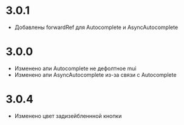# 3.0.1

- Добавлены forwardRef для Autocomplete и AsyncAutocomplete


# 3.0.0

- Изменено апи Autocomplete не дефолтное mui
- Изменено апи AsyncAutocomplete из-за связи с Autocomplete

# 3.0.4 
- Изменено цвет задизейбленнной кнопки
